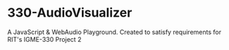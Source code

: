 # 330-AudioVisualizer
A JavaScript &amp; WebAudio Playground.  Created to satisfy requirements for RIT's IGME-330 Project 2
